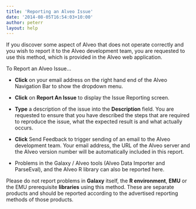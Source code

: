 ```yaml
---
title: 'Reporting an Alveo Issue'
date: '2014-08-05T16:54:03+10:00'
author: peterr
layout: help
---
```


If you discover some aspect of Alveo that does not operate correctly and you wish to report it to the Alveo development team, you are requested to use this method, which is provided in the Alveo web application.

To Report an Alveo Issue…

- **Click** on your email address on the right hand end of the Alveo Navigation Bar to show the dropdown menu.
- **Click** on **Report An Issue** to display the Issue Reporting screen.
- **Type** a description of the issue into the **Description** field. You are requested to ensure that you have described the steps that are required to reproduce the issue, what the expected result is and what actually occurs.
- **Click** Send Feedback to trigger sending of an email to the Alveo development team. Your email address, the URL of the Alveo server and the Alveo version number will be automatically included in this report.



- Problems in the Galaxy / Alveo tools (Alveo Data Importer and ParseEval), and the Alveo R library can also be reported here.

Please do not report problems in **Galaxy** itself, the **R environment**, **EMU** or the EMU prerequisite **libraries** using this method. These are separate products and should be reported according to the advertised reporting methods of those products. 



